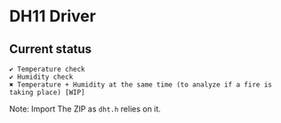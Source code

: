 ﻿# DH11 Driver #

## Current status ##
	✔ Temperature check
	✔ Humidity check
	✖ Temperature + Humidity at the same time (to analyze if a fire is taking place) [WIP]

Note: Import The ZIP as `dht.h` relies on it.
